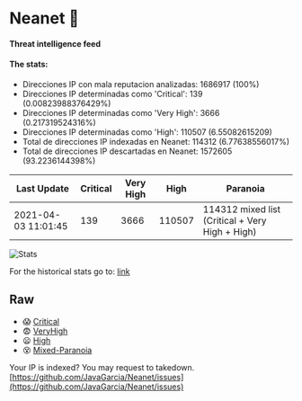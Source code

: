 # Neanet :hocho:
#### Threat intelligence feed
#### The stats:

- Direcciones IP con mala reputacion analizadas: 1686917 (100%)
- Direcciones IP determinadas como 'Critical':  139 (0.00823988376429%)
- Direcciones IP determinadas como 'Very High':  3666 (0.217319524316%)
- Direcciones IP determinadas como 'High':  110507 (6.55082615209)
- Total de direcciones IP indexadas en Neanet:  114312 (6.77638556017%)
- Total de direcciones IP descartadas en Neanet:  1572605 (93.2236144398%)

| Last Update | Critical | Very High | High | Paranoia |
| --- | --- | --- | --- | --- |
| 2021-04-03 11:01:45 | 139 | 3666 | 110507 | 114312 mixed list (Critical + Very High + High)|

![Stats](https://docs.google.com/spreadsheets/d/e/2PACX-1vSnaNMIXVabIpDJjufMlzH7poXnshF3mgd8Is1g9ytUEzVsP5my4Trn8f-xkoLLQ38xpL3HtmUexLo6/pubchart?oid=501124687&format=image)

For the historical stats go to: [link](/stats.csv)
## Raw
- :scream: [Critical](https://raw.githubusercontent.com/JavaGarcia/Neanet/master/blacklists/neanet_critical.txt)
- :fearful: [VeryHigh](https://raw.githubusercontent.com/JavaGarcia/Neanet/master/blacklists/neanet_veryHigh.txtt)
- :frowning: [High](https://raw.githubusercontent.com/JavaGarcia/Neanet/master/blacklists/neanet_high.txt)
- :dizzy_face: [Mixed-Paranoia](https://raw.githubusercontent.com/JavaGarcia/Neanet/master/blacklists/neanet_all.txt)


Your IP is indexed? You may request to takedown. [https://github.com/JavaGarcia/Neanet/issues](https://github.com/JavaGarcia/Neanet/issues)










































































































































































































































































































































































































































































































































































































































































































































































































































































































































































































































































































































































































































































































































































































































































































































































































































































































































































































































































































































































































































































































































































































































































































































































































































































































































































































































































































































































































































































































































































































































































































































































































































































































































































































































































































































































































































































































































































































































































































































































































































































































































































































































































































































































































































































































































































































































































































































































































































































































































































































































































































































































































































































































































































































































































































































